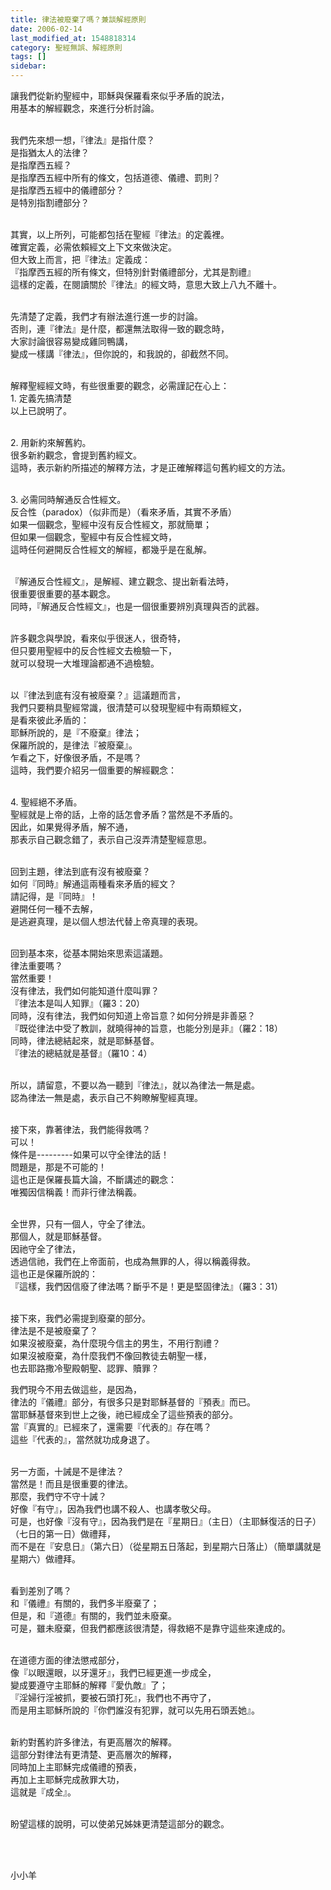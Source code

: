 ```yaml
---
title: 律法被廢棄了嗎？兼談解經原則
date: 2006-02-14
last_modified_at: 1548818314
category: 聖經無誤、解經原則
tags: []
sidebar: 
---
```


<p>讓我們從新約聖經中，耶穌與保羅看來似乎矛盾的說法，<br/>
用基本的解經觀念，來進行分析討論。</p>
<p><br/>
我們先來想一想，『律法』是指什麼？<br/>
是指猶太人的法律？<br/>
是指摩西五經？<br/>
是指摩西五經中所有的條文，包括道德、儀禮、罰則？<br/>
是指摩西五經中的儀禮部分？<br/>
是特別指割禮部分？</p>
<p><br/>
其實，以上所列，可能都包括在聖經『律法』的定義裡。<br/>
確實定義，必需依賴經文上下文來做決定。<br/>
但大致上而言，把『律法』定義成：<br/>
『指摩西五經的所有條文，但特別針對儀禮部分，尤其是割禮』<br/>
這樣的定義，在閱讀關於『律法』的經文時，意思大致上八九不離十。</p>
<p><br/>
先清楚了定義，我們才有辦法進行進一步的討論。<br/>
否則，連『律法』是什麼，都還無法取得一致的觀念時，<br/>
大家討論很容易變成雞同鴨講，<br/>
變成一樣講『律法』，但你說的，和我說的，卻截然不同。</p>
<p><br/>
解釋聖經經文時，有些很重要的觀念，必需謹記在心上：<br/>
1. 定義先搞清楚<br/>
以上已說明了。</p>
<p><br/>
2. 用新約來解舊約。<br/>
很多新約觀念，會提到舊約經文。<br/>
這時，表示新約所描述的解釋方法，才是正確解釋這句舊約經文的方法。</p>
<p><br/>
3. 必需同時解通反合性經文。<br/>
反合性（paradox）（似非而是）（看來矛盾，其實不矛盾）<br/>
如果一個觀念，聖經中沒有反合性經文，那就簡單；<br/>
但如果一個觀念，聖經中有反合性經文時，<br/>
這時任何避開反合性經文的解經，都幾乎是在亂解。</p>
<p><br/>
『解通反合性經文』，是解經、建立觀念、提出新看法時，<br/>
很重要很重要的基本觀念。<br/>
同時，『解通反合性經文』，也是一個很重要辨別真理與否的武器。</p>
<p><br/>
許多觀念與學說，看來似乎很迷人，很奇特，<br/>
但只要用聖經中的反合性經文去檢驗一下，<br/>
就可以發現一大堆理論都通不過檢驗。</p>
<p><br/>
以『律法到底有沒有被廢棄？』這議題而言，<br/>
我們只要稍具聖經常識，很清楚可以發現聖經中有兩類經文，<br/>
是看來彼此矛盾的：<br/>
耶穌所說的，是『不廢棄』律法；<br/>
保羅所說的，是律法『被廢棄』。<br/>
乍看之下，好像很矛盾，不是嗎？<br/>
這時，我們要介紹另一個重要的解經觀念：</p>
<p><br/>
4. 聖經絕不矛盾。<br/>
聖經就是上帝的話，上帝的話怎會矛盾？當然是不矛盾的。<br/>
因此，如果覺得矛盾，解不通，<br/>
那表示自己觀念錯了，表示自己沒弄清楚聖經意思。</p>
<p><br/>
回到主題，律法到底有沒有被廢棄？<br/>
如何『同時』解通這兩種看來矛盾的經文？<br/>
請記得，是『同時』！<br/>
避開任何一種不去解，<br/>
是逃避真理，是以個人想法代替上帝真理的表現。</p>
<p><br/>
回到基本來，從基本開始來思索這議題。<br/>
律法重要嗎？<br/>
當然重要！<br/>
沒有律法，我們如何能知道什麼叫罪？<br/>
『律法本是叫人知罪』（羅3：20）<br/>
同時，沒有律法，我們如何知道上帝旨意？如何分辨是非善惡？<br/>
『既從律法中受了教訓，就曉得神的旨意，也能分別是非』（羅2：18）<br/>
同時，律法總結起來，就是耶穌基督。<br/>
『律法的總結就是基督』（羅10：4）</p>
<p><br/>
所以，請留意，不要以為一聽到『律法』，就以為律法一無是處。<br/>
認為律法一無是處，表示自己不夠瞭解聖經真理。</p>
<p><br/>
接下來，靠著律法，我們能得救嗎？<br/>
可以！<br/>
條件是---------如果可以守全律法的話！<br/>
問題是，那是不可能的！<br/>
這也正是保羅長篇大論，不斷講述的觀念：<br/>
唯獨因信稱義！而非行律法稱義。</p>
<p><br/>
全世界，只有一個人，守全了律法。<br/>
那個人，就是耶穌基督。<br/>
因祂守全了律法，<br/>
透過信祂，我們在上帝面前，也成為無罪的人，得以稱義得救。<br/>
這也正是保羅所說的：<br/>
『這樣，我們因信廢了律法嗎？斷乎不是！更是堅固律法』（羅3：31）</p>
<p><br/>
接下來，我們必需提到廢棄的部分。<br/>
律法是不是被廢棄了？<br/>
如果沒被廢棄，為什麼現今信主的男生，不用行割禮？<br/>
如果沒被廢棄，為什麼我們不像回教徒去朝聖一樣，<br/>
也去耶路撒冷聖殿朝聖、認罪、贖罪？</p>
<p>我們現今不用去做這些，是因為，<br/>
律法的『儀禮』部分，有很多只是對耶穌基督的『預表』而已。<br/>
當耶穌基督來到世上之後，祂已經成全了這些預表的部分。<br/>
當『真實的』已經來了，還需要『代表的』存在嗎？<br/>
這些『代表的』，當然就功成身退了。</p>
<p><br/>
另一方面，十誡是不是律法？<br/>
當然是！而且是很重要的律法。<br/>
那麼，我們守不守十誡？<br/>
好像『有守』，因為我們也講不殺人、也講孝敬父母。<br/>
可是，也好像『沒有守』，因為我們是在『星期日』（主日）（主耶穌復活的日子）（七日的第一日）做禮拜，<br/>
而不是在『安息日』（第六日）（從星期五日落起，到星期六日落止）（簡單講就是星期六）做禮拜。</p>
<p><br/>
看到差別了嗎？<br/>
和『儀禮』有關的，我們多半廢棄了；<br/>
但是，和『道德』有關的，我們並未廢棄。<br/>
可是，雖未廢棄，但我們都應該很清楚，得救絕不是靠守這些來達成的。</p>
<p><br/>
在道德方面的律法懲戒部分，<br/>
像『以眼還眼，以牙還牙』，我們已經更進一步成全，<br/>
變成要遵守主耶穌的解釋『愛仇敵』了；<br/>
『淫婦行淫被抓，要被石頭打死』，我們也不再守了，<br/>
而是用主耶穌所說的『你們誰沒有犯罪，就可以先用石頭丟她』。</p>
<p><br/>
新約對舊約許多律法，有更高層次的解釋。<br/>
這部分對律法有更清楚、更高層次的解釋，<br/>
同時加上主耶穌完成儀禮的預表，<br/>
再加上主耶穌完成赦罪大功，<br/>
這就是『成全』。</p>
<p><br/>
盼望這樣的說明，可以使弟兄姊妹更清楚這部分的觀念。</p>
<p> </p>
<p><br/>
小小羊</p>
